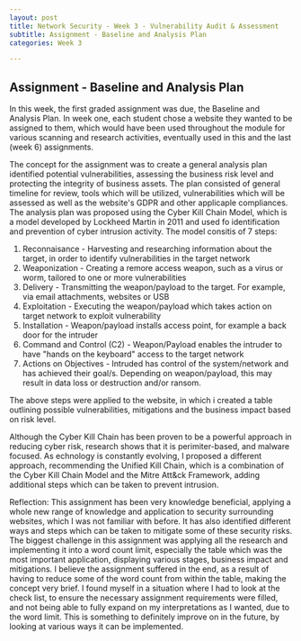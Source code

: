 ```yaml
---
layout: post
title: Network Security - Week 3 - Vulnerability Audit & Assessment 
subtitle: Assignment - Baseline and Analysis Plan 
categories: Week 3

---
```


## Assignment - Baseline and Analysis Plan 
In this week, the first graded assignment was due, the Baseline and Analysis Plan. In week one, each student chose a website they wanted to be assigned to them, which would have been used throughout the module for various scanning and research activities, eventually used in this and the last (week 6) assignments. 

The concept for the assignment was to create a general analysis plan identified potential vulnerabilities, assessing the business risk level and protecting the integrity of business assets. The plan consisted of general timeline for review, tools which will be utilized, vulnerabilities which will be assessed as well as the website's GDPR and other applicaple compliances. The analysis plan was proposed using the Cyber Kill Chain Model, which is a model developed by Lockheed Martin in 2011 and used fo identification and prevention of cyber intrusion activity. The model consitis of 7 steps:
1. Reconnaisance - Harvesting and researching information about the target, in order to identify vulnerabilities in the target network
2. Weaponization - Creating a remore access weapon, such as a virus or worm, tailored to one or more vulnerabilities
3. Delivery - Transmitting the weapon/payload to the target. For example, via email attachments, websites or USB
4. Exploitation - Executing the weapon/payload which takes action on target network to exploit vulnerability
5. Installation - Weapon/payload installs access point, for example a back door for the intruder
6. Command and Control (C2) - Weapon/Payload enables the intruder to have "hands on the keyboard" access to the target network
7. Actions on Objectives - Intruded has control of the system/network and has achieved their goal/s. Depending on weapon/payload, this may result in data loss or destruction and/or ransom.

The above steps were applied to the website, in which i created a table outlining possible vulnerabilities, mitigations and the business impact based on risk level.

Although the Cyber Kill Chain has been proven to be a powerful approach in reducing cyber risk, research shows that it is perimiter-based, and malware focused. As echnology is constantly evolving, I proposed a different approach, recommending the Unified Kill Chain, which is a combination of the Cyber Kill Chain Model and the Mitre Att&ck Framework, adding additional steps which can be taken to prevent intrusion. 


Reflection:
This assignment has been very knowledge beneficial, applying a whole new range of knowledge and application to security surrounding websites, which I was not familiar with before. It has also identified different ways and steps which can be taken to mitigate some of these security risks. The biggest challenge in this assignment was applying all the research and implementing it into a word count limit, especially the table which was the most important application, displaying various stages, business impact and mitigations. I believe the assignment suffered in the end, as a result of having to reduce some of the word count from within the table, making the concept very brief. I found myself in a situation where I had to look at the check list, to ensure the necessary assignment requirements were filled, and not being able to fully expand on my interpretations as I wanted, due to the word limit. This is something to definitely improve on in the future, by looking at various ways it can be implemented. 
